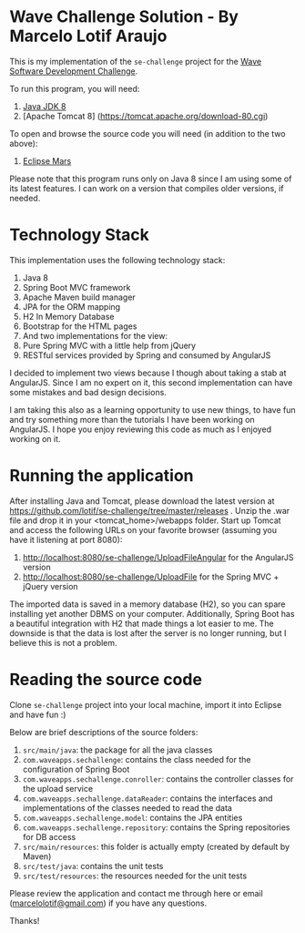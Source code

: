 # Wave Challenge Solution - By Marcelo Lotif Araujo
This is my implementation of the `se-challenge` project for the [Wave Software Development Challenge](https://github.com/wvchallenges/se-challenge).

To run this program, you will need:

1. [Java JDK 8](http://www.oracle.com/technetwork/java/javase/downloads/index.html) 
2. [Apache Tomcat 8] (https://tomcat.apache.org/download-80.cgi)
	
To open and browse the source code you will need (in addition to the two above):

1. [Eclipse Mars](http://www.eclipse.org/downloads/packages/eclipse-ide-java-ee-developers/marsr)
	
Please note that this program runs only on Java 8 since I am using some of its latest features. I can work on a version that compiles older versions, if needed.

# Technology Stack
This implementation uses the following technology stack:

1. Java 8
2. Spring Boot MVC framework
3. Apache Maven build manager 
4. JPA for the ORM mapping
5. H2 In Memory Database
6. Bootstrap for the HTML pages
7. And two implementations for the view:
 1. Pure Spring MVC with a little help from jQuery
 2. RESTful services provided by Spring and consumed by AngularJS

I decided to implement two views because I though about taking a stab at AngularJS. Since I am no expert on it, this second implementation can have some mistakes and bad design decisions. 

I am taking this also as a learning opportunity to use new things, to have fun and try something more than the tutorials I have been working on AngularJS. I hope you enjoy reviewing this code as much as I enjoyed working on it.

# Running the application
After installing Java and Tomcat, please download the latest version at https://github.com/lotif/se-challenge/tree/master/releases . Unzip the .war file and drop it in your <tomcat_home>/webapps folder. Start up Tomcat and access the following URLs on your favorite browser (assuming you have it listening at port 8080):

1. [http://localhost:8080/se-challenge/UploadFileAngular](http://localhost:8080/se-challenge/UploadFileAngular) for the AngularJS version
2. [http://localhost:8080/se-challenge/UploadFile](http://localhost:8080/se-challenge/UploadFile) for the Spring MVC + jQuery version
	
The imported data is saved in a memory database (H2), so you can spare installing yet another DBMS on your computer. Additionally, Spring Boot has a beautiful integration with H2 that made things a lot easier to me. The downside is that the data is lost after the server is no longer running, but I believe this is not a problem.

# Reading the source code
Clone `se-challenge` project into your local machine, import it into Eclipse and have fun :)

Below are brief descriptions of the source folders:

1. `src/main/java`: the package for all the java classes
 1. `com.waveapps.sechallenge`: contains the class needed for the configuration of Spring Boot
 2. `com.waveapps.sechallenge.conroller`: contains the controller classes for the upload service
 3. `com.waveapps.sechallenge.dataReader`: contains the interfaces and implementations of the classes needed to read the  data
 4. `com.waveapps.sechallenge.model`: contains the JPA entities
 5. `com.waveapps.sechallenge.repository`: contains the Spring repositories for DB access
2. `src/main/resources`: this folder is actually empty (created by default by Maven)
3. `src/test/java`: contains the unit tests
4. `src/test/resources`: the resources needed for the unit tests

Please review the application and contact me through here or email (marcelolotif@gmail.com) if you have any questions.

Thanks!
